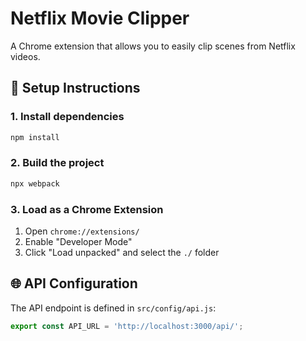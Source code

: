 # Netflix Movie Clipper

A Chrome extension that allows you to easily clip scenes from Netflix videos.

## 🚀 Setup Instructions

### 1. Install dependencies

```bash
npm install
```

### 2. Build the project

```bash
npx webpack
```

### 3. Load as a Chrome Extension

1. Open `chrome://extensions/`
2. Enable "Developer Mode"
3. Click "Load unpacked" and select the `./` folder

## 🌐 API Configuration

The API endpoint is defined in `src/config/api.js`:

```js
export const API_URL = 'http://localhost:3000/api/';
```
